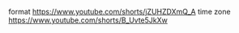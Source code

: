 format https://www.youtube.com/shorts/jZUHZDXmQ_A
time zone https://www.youtube.com/shorts/B_Uvte5JkXw
